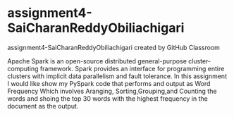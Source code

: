 # assignment4-SaiCharanReddyObiliachigari
assignment4-SaiCharanReddyObiliachigari created by GitHub Classroom

Apache Spark is an open-source distributed general-purpose cluster-computing framework. 
Spark provides an interface for programming entire clusters with implicit data parallelism and fault tolerance.
In this assignment I would like show my PySpark code that performs and output as Word Frequency 
Which involves Aranging, Sorting,Grouping,and Counting the words and shoing the top 30 words with the highest frequency in the document as the output. 

